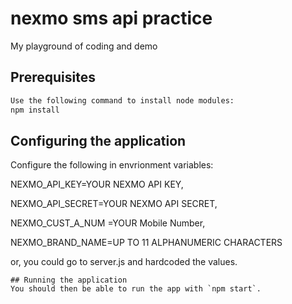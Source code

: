 # nexmo sms api practice 
My playground of coding and demo

## Prerequisites
```bash
Use the following command to install node modules:
npm install
```

## Configuring the application

Configure the following in envrionment variables:

NEXMO_API_KEY=YOUR NEXMO API KEY,

NEXMO_API_SECRET=YOUR NEXMO API SECRET,

NEXMO_CUST_A_NUM =YOUR Mobile Number,

NEXMO_BRAND_NAME=UP TO 11 ALPHANUMERIC CHARACTERS

or, you could go to server.js and hardcoded the values.

```
## Running the application
You should then be able to run the app with `npm start`.
